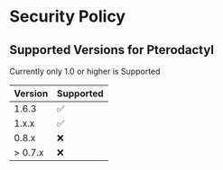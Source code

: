 # Security Policy

## Supported Versions for Pterodactyl

Currently only 1.0 or higher is Supported

| Version | Supported          |
| ------- | ------------------ |
| 1.6.3   | :white_check_mark: |
| 1.x.x   | :white_check_mark: |
| 0.8.x   | :x:                |
| > 0.7.x | :x:                |
